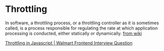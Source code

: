 # Throttling

In software, a throttling process, or a throttling controller as it is sometimes called, is a process responsible for regulating the rate at which application processing is conducted, either statically or dynamically.
[from wiki](https://en.wikipedia.org/wiki/Throttling_process_(computing))

[Throttling in Javascript | Walmart Frontend Interview Question](https://youtu.be/81NGEXAaa3Y)